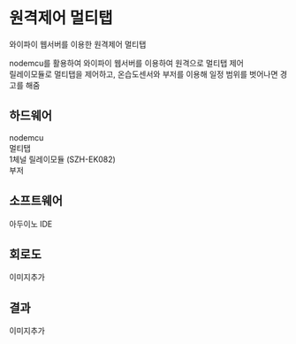 # 원격제어 멀티탭
와이파이 웹서버를 이용한 원격제어 멀티탭

nodemcu를 활용하여 와이파이 웹서버를 이용하여 원격으로 멀티탭 제어  
릴레이모듈로 멀티탭을 제어하고, 온습도센서와 부저를 이용해 일정 범위를 벗어나면 경고를 해줌  

## 하드웨어  
nodemcu   
멀티탭  
1체널 릴레이모듈 (SZH-EK082)  
부저

## 소프트웨어  
아두이노 IDE  

## 회로도  
이미지추가

## 결과  
이미지추가